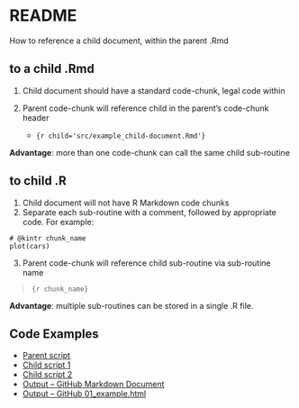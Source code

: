 
<!-- README.md is generated from README.Rmd. Please edit that file -->

# README

<!-- badges: start -->

<!-- badges: end -->

How to reference a child document, within the parent .Rmd

## to a child .Rmd

1.  Child document should have a standard code-chunk, legal code within

2.  Parent code-chunk will reference child in the parent’s code-chunk
    header
    
      - `{r child='src/example_child-document.Rmd'}`

**Advantage**: more than one code-chunk can call the same child
sub-routine

## to child .R

1.  Child document will not have R Markdown code chunks
2.  Separate each sub-routine with a comment, followed by appropriate
    code. For example:

<!-- end list -->

    # @kintr chunk_name
    plot(cars)

3.  Parent code-chunk will reference child sub-routine via sub-routine
    name

> `{r chunk_name}`

**Advantage**: multiple sub-routines can be stored in a single .R file.

## Code Examples

  - [Parent script](01_example.Rmd)
  - [Child script 1](src/example_starwars.R)
  - [Child script 2](src/example_trees.Rmd)
  - [Output – GitHub Markdown Document](01_example.md)
  - [Output – GitHub 01\_example.html](01_example.html)
